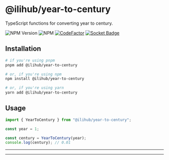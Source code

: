 # @ilihub/year-to-century

TypeScript functions for converting year to century.

![NPM Version](https://img.shields.io/npm/v/%40ilihub%2Fyear-to-century?color=33cd56&logo=npm)
![NPM](https://img.shields.io/npm/l/%40ilihub%2Fyear-to-century)
[![CodeFactor](https://www.codefactor.io/repository/github/ilihub/npm/badge)](https://www.codefactor.io/repository/github/ilihub/npm)
[![Socket Badge](https://socket.dev/api/badge/npm/package/@ilihub/year-to-century)](https://socket.dev/npm/package/@ilihub/year-to-century)

## Installation

```bash
# if you're using pnpm
pnpm add @ilihub/year-to-century

# or, if you're using npm
npm install @ilihub/year-to-century

# or, if you're using yarn
yarn add @ilihub/year-to-century
```

## Usage

```javascript
import { YearToCentury } from "@ilihub/year-to-century";

const year = 1;

const century = YearToCentury(year);
console.log(century); // 0.01
```

---

<!-- sponsors_and_backers_section_start -->

<!-- sponsors_and_backers_section_end -->

---
